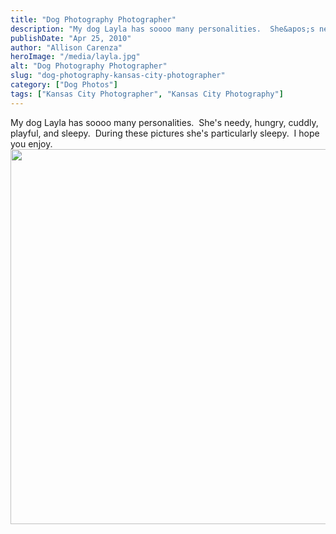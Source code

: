 ```yaml
---
title: "Dog Photography Photographer"
description: "My dog Layla has soooo many personalities.  She&apos;s needy, hungry, cuddly, playful, and sleepy.  During these pictures she&apos;s particularly sleepy."
publishDate: "Apr 25, 2010"
author: "Allison Carenza"
heroImage: "/media/layla.jpg"
alt: "Dog Photography Photographer"
slug: "dog-photography-kansas-city-photographer"
category: ["Dog Photos"]
tags: ["Kansas City Photographer", "Kansas City Photography"]
---
```


<p>My dog Layla has soooo many personalities.  She&apos;s needy, hungry, cuddly, playful, and sleepy.  During these pictures she&apos;s particularly sleepy.  I hope you enjoy.  <a rel="attachment wp-att-683" href="http://www.allisoncarenza.com/archives/682/layla"><img class="aligncenter size-full wp-image-683" title="layla" src="http:/media/layla.jpg" alt="" width="900" height="600" srcset="/media/layla.jpg 900w, /media/layla-300x200.jpg 300w, /media/layla-768x512.jpg 768w" sizes="(max-width: 900px) 100vw, 900px" /></a></p>
